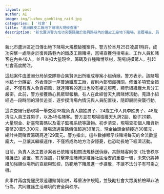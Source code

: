 ```yaml
---
layout: post
author: AI
image: img/luzhou_gambling_raid.jpg
categories: [ '社會' ]
title: "蘆洲鐵皮工廠地下賭場大規模查獲"
description: "新北蘆洲警方成功突襲隱藏於復興路巷內的鐵皮工廠地下賭場，查獲場主、員工及賭客共48人，扣押大量現金、籌碼與賭博器材，顯現賭場組織嚴密與金流龐大，案件震動社會。警方強調將持續查緝打擊非法賭博，防杜治安亂源。"
---
```

新北市蘆洲區近日傳出地下賭場大規模破獲案件。警方於本月25日凌晨1時許，成功突擊一處隱身於復興路巷內的鐵皮工廠賭場，當場查獲包括場主、工作人員和賭客在內共48人，並且查扣大量現金、籌碼及各種賭博器材，現場規模驚人，引起社會高度關注。

這起案件由蘆洲分局偵查隊聯合集賢派出所組成專案小組偵辦。警方表示，該賭場地點十分隱密，外表僅是一座普通鐵皮工廠，實則內部暗藏機關，佈置多項安全措施，不僅有專人負責把風，就連賭客的進出也設有接送服務，顯示組織龐大且分工嚴密。此前，警方接獲熱心民眾舉報稱，有人在此經營天九牌賭博活動。蒐證小組經過一段時間的潛伏追查，逐步摸清場內情況與人員配置後，隨即展開突襲行動。

這次查緝行動現場一舉查獲38歲負責人魏姓男子、24歲工作人員李姓男子、48歲清注人員王姓男子，以及45名賭客。警方並在現場檢獲天九牌2副、骰子20顆、大量現金、新臺幣籌碼以及電子監視系統等證物。初步清查，現場查扣個人賭資新臺幣20萬5,300元，賭場流通籌碼價值超過39萬元，現金抽頭金額接近30萬元，總計共同賭資籌碼高達129萬元。警方指出，這些數據顯示該賭場每天的金流數量龐大，一旦讓其繼續運作，不僅將成為地方治安隱憂，也恐助長地下經濟活動。

目前，負責人及主要涉案者已依賭博相關法規移送偵辦，其餘賭客則依《社會秩序維護法》處置。警方強調，打擊非法賭博是維護社區治安的重要一環，未來仍將持續加強類似場所的查緝與監控，防範地下賭風進一步擴散，不讓不法分子有可乘之機。

此事件再度提醒民眾遠離賭博陷阱，尊重法律規範，並鼓勵社會大眾勇於檢舉非法行為，共同維護生活環境的安全與秩序。